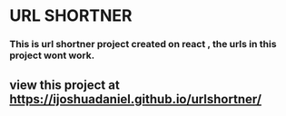 # URL SHORTNER
### This is url shortner project created on react , the urls in this project wont work.
## view this project at https://ijoshuadaniel.github.io/urlshortner/
